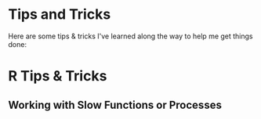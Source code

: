 # Tips and Tricks

Here are some tips & tricks I've learned along the way to help me get things done:

# R Tips & Tricks

## Working with Slow Functions or Processes
